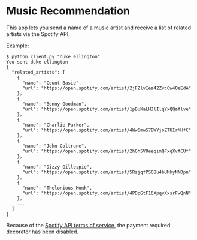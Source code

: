 Music Recommendation
====================

This app lets you send a name of a music artist and receive a list of related artists via the Spotify API.

Example:

```
$ python client.py "duke ellington"
You sent duke ellington
{
  "related_artists": [
    {
      "name": "Count Basie",
      "url": "https://open.spotify.com/artist/2jFZlvIea42ZvcCw4OeEdA"
    },
    {
      "name": "Benny Goodman",
      "url": "https://open.spotify.com/artist/1pBuKaLHJlIlqYxQQaflve"
    },
    {
      "name": "Charlie Parker",
      "url": "https://open.spotify.com/artist/4Ww5mwS7BWYjoZTUIrMHfC"
    },
    {
      "name": "John Coltrane",
      "url": "https://open.spotify.com/artist/2hGh5VOeeqimQFxqXvfCUf"
    },
    {
      "name": "Dizzy Gillespie",
      "url": "https://open.spotify.com/artist/5RzjqfPS0Bu4bUMkyNNDpn"
    },
    {
      "name": "Thelonious Monk",
      "url": "https://open.spotify.com/artist/4PDpGtF16XpqvXxsrFwQnN"
    },
    ...
  ]
}
```

Because of the [Spotify API terms of service](https://developer.spotify.com/developer-terms-of-use/#section-iv-restrictions), the payment required decorator has been disabled.
